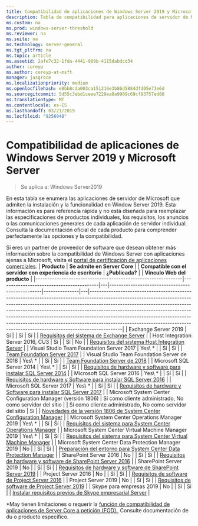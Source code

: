 ```yaml
---
title: Compatibilidad de aplicaciones de Windows Server 2019 y Microsoft Server
description: Tabla de compatibilidad para aplicaciones de servidor de Microsoft y Windows Server 2019
ms.custom: na
ms.prod: windows-server-threshold
ms.reviewer: na
ms.suite: na
ms.technology: server-general
ms.tgt_pltfrm: na
ms.topic: article
ms.assetid: 2afe7c32-1fda-4441-989b-4115dabdcd34
author: coreyp
ms.author: coreyp-at-msft
manager: jasgroce
ms.localizationpriority: medium
ms.openlocfilehash: e8bb8cda003ca151216e3b86d5884dfd05e73e6d
ms.sourcegitcommit: 5d55c3ebd1ceee7229ea9a9989c69cf93757ed88
ms.translationtype: MT
ms.contentlocale: es-ES
ms.lasthandoff: 03/21/2019
ms.locfileid: "9256948"
---
```

# Compatibilidad de aplicaciones de Windows Server 2019 y Microsoft Server

>Se aplica a: Windows Server2019

En esta tabla se enumera las aplicaciones de servidor de Microsoft que admiten la instalación y la funcionalidad en Window Server 2019. Esta información es para referencia rápida y no está diseñada para reemplazar las especificaciones de productos individuales, los requisitos, los anuncios o las comunicaciones generales de cada aplicación de servidor individual. Consulta la documentación oficial de cada producto para comprender perfectamente las opciones y la compatibilidad.

Si eres un partner de proveedor de software que desean obtener más información sobre la compatibilidad de Windows Server con aplicaciones ajenas a Microsoft, visita el [portal de certificación de aplicaciones comerciales](https://commercialappcertification.microsoft.com/).
| **Producto**                                                  | **Se admite en Server Core**             |   | **Compatible con el servidor con experiencia de escritorio** | **¿Publicada?** |   | **Vínculo Web del producto**                                                                                                                                                                                                                                                                                                                                                                                                                                                                             |
|--------------------------------------------------------------|------------------------------------------|---|-------------------------------------------------|---------------|---|--------------------------------------------------------------------------------------------------------------------------------------------------------------------------------------------------------------------------------------------------------------------------------------------------------------------------------------------------------------------------------------------------------------------------------------------------------------------------------------------------|
| Exchange Server 2019                                         | Sí                                      |   | Sí                                             | Sí           |   | [Requisitos del sistema de Exchange Server](https://docs.microsoft.com/Exchange/plan-and-deploy/system-requirements?view=exchserver-2019)                                                                        |
| Host Integration Server 2016, CU3                            | Sí                                      |   | Sí                                             | No            |   | [Requisitos del sistema Host Integration Server](https://docs.microsoft.com/host-integration-server/install-and-config-guides/system-requirements)                                                            |
| Visual Studio Team Foundation Server 2017                    | Yes\ *                                    |   | Sí                                             | Sí           |   | [Team Foundation Server 2017](https://docs.microsoft.com/tfs/server/requirements?view=vsts)                                                                                                                |
| Visual Studio Team Foundation Server de 2018                    | Yes\ *                                    |   | Sí                                             | Sí           |   | [Team Foundation Server de 2018](https://docs.microsoft.com/tfs/server/requirements?view=vsts)                                                                                                                  |
| Microsoft SQL Server 2014                                    | Yes\ *                                    |   | Sí                                             | Sí           |   | [Requisitos de hardware y software para instalar SQL Server 2014](https://docs.microsoft.com/sql/sql-server/install/hardware-and-software-requirements-for-installing-sql-server?view=sql-server-2014)   |
| Microsoft SQL Server 2016                                    | Yes\ *                                    |   | Sí                                             | Sí           |   | [Requisitos de hardware y Software para instalar SQL Server 2016](https://docs.microsoft.com/sql/sql-server/install/hardware-and-software-requirements-for-installing-sql-server?view=sql-server-2016)   |
| Microsoft SQL Server 2017                                    | Yes\ *                                    |   | Sí                                             | Sí           |   | [Requisitos de hardware y Software para instalar SQL Server 2017](https://docs.microsoft.com/sql/sql-server/install/hardware-and-software-requirements-for-installing-sql-server?view=sql-server-2017) |
| Microsoft System Center Configuration Manager (versión 1806) | Sí como cliente administrado, No como servidor del sitio |   | Sí como cliente administrado, No como servidor del sitio        | Sí           |   | [Novedades de la versión 1806 de System Center Configuration Manager](https://docs.microsoft.com/sccm/core/plan-design/changes/whats-new-in-version-1806)                                                    |
| Microsoft System Center Operations Manager 2019              | Yes\ *                                    |   | Sí                                             | Sí           |   | [Requisitos del sistema para System Center Operations Manager](https://docs.microsoft.com/system-center/scom/plan-system-requirements)                                                                                                      |
| Microsoft System Center Virtual Machine Manager 2019         | Yes\ *                                    |   | Sí                                             | Sí           |   | [Requisitos del sistema para System Center Virtual Machine Manager](https://docs.microsoft.com/system-center/vmm/system-requirements)                                                                                                      |
| Microsoft System Center Data Protection Manager 2019         | No                                       |   | Sí                                             | Sí           |   | [Preparación del entorno para System Center Data Protection Manager](https://docs.microsoft.com/system-center/dpm/prepare-environment-for-dpm?view=sc-dpm-2019)                                                                                                      |
| SharePoint Server 2016                                       | No                                       |   | Sí                                             | Sí           |   | [Requisitos de hardware y software de SharePoint Server 2016](https://docs.microsoft.com/SharePoint/install/hardware-and-software-requirements)                                                                |
| SharePoint Server 2019                                       | No                                       |   | Sí                                             | Sí           |   | [Requisitos de hardware y software de SharePoint Server 2019](https://docs.microsoft.com/sharepoint/install/hardware-and-software-requirements-2019)                                                       |
| Project Server 2016                                          | No                                       |   | Sí                                             | Sí           |   | [Requisitos de software de Project Server 2016](https://docs.microsoft.com/project/software-requirements-for-project-server-2016)                                                                                |
| Project Server 2019                                          | No                                       |   | Sí                                             | Sí           |   | [Requisitos de software de Project Server 2019](https://docs.microsoft.com/project/software-requirements-for-project-server-2019)                                                                          |
| Skype para empresas 2019                                      | No                                       |   | Sí                                             | Sí           |   | [Instalar requisitos previos de Skype empresarial Server](https://docs.microsoft.com/skypeforbusiness/deploy/install/install-prerequisites)                                                                          |

\*May tienen limitaciones o requerir la [función de compatibilidad de aplicaciones de Server Core a petición (FOD). ](install-fod-19.md)
Consulte documentación de du o producto específico.
